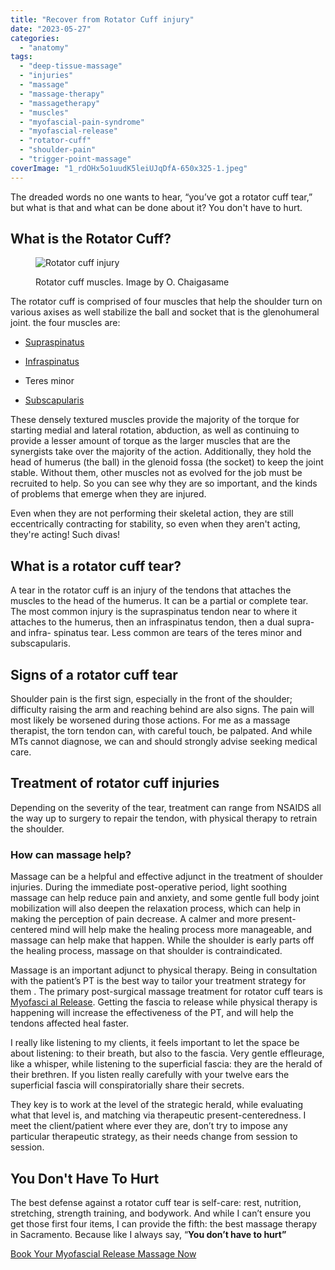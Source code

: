 ```yaml
---
title: "Recover from Rotator Cuff injury"
date: "2023-05-27"
categories: 
  - "anatomy"
tags: 
  - "deep-tissue-massage"
  - "injuries"
  - "massage"
  - "massage-therapy"
  - "massagetherapy"
  - "muscles"
  - "myofascial-pain-syndrome"
  - "myofascial-release"
  - "rotator-cuff"
  - "shoulder-pain"
  - "trigger-point-massage"
coverImage: "1_rdOHx5o1uudK5leiUJqDfA-650x325-1.jpeg"
---
```


The dreaded words no one wants to hear, “you’ve got a rotator cuff tear,” but what is that and what can be done about it? You don't have to hurt.

## What is the Rotator Cuff?

<figure>

![Rotator cuff injury](images/IMG_0948.png)

<figcaption>

Rotator cuff muscles. Image by O. Chaigasame

</figcaption>

</figure>

The rotator cuff is comprised of four muscles that help the shoulder turn on various axises as well stabilize the ball and socket that is the glenohumeral joint. the four muscles are:

- [Supraspinatus](https://paulbrown.net/shoulder-pain-supraspinatus/)

- [Infraspinatus](https://paulbrown.net/shoulder-pain-infraspinatus/)

- Teres minor

- [Subscapularis](https://paulbrown.net/shoulder-pain-subscapularis/)

These densely textured muscles provide the majority of the torque for starting medial and lateral rotation, abduction, as well as continuing to provide a lesser amount of torque as the larger muscles that are the synergists take over the majority of the action. Additionally, they hold the head of humerus (the ball) in the glenoid fossa (the socket) to keep the joint stable. Without them, other muscles not as evolved for the job must be recruited to help. So you can see why they are so important, and the kinds of problems that emerge when they are injured.

Even when they are not performing their skeletal action, they are still eccentrically contracting for stability, so even when they aren't acting, they're acting! Such divas!

## What is a rotator cuff tear?

A tear in the rotator cuff is an injury of the tendons that attaches the muscles to the head of the humerus. It can be a partial or complete tear. The most common injury is the supraspinatus tendon near to where it attaches to the humerus, then an infraspinatus tendon, then a dual supra- and infra- spinatus tear. Less common are tears of the teres minor and subscapularis.

## Signs of a rotator cuff tear

Shoulder pain is the first sign, especially in the front of the shoulder; difficulty raising the arm and reaching behind are also signs. The pain will most likely be worsened during those actions. For me as a massage therapist, the torn tendon can, with careful touch, be palpated. And while MTs cannot diagnose, we can and should strongly advise seeking medical care.

## Treatment of rotator cuff injuries

Depending on the severity of the tear, treatment can range from NSAIDS all the way up to surgery to repair the tendon, with physical therapy to retrain the shoulder.

### How can massage help?

Massage can be a helpful and effective adjunct in the treatment of shoulder injuries. During the immediate post-operative period, light soothing massage can help reduce pain and anxiety, and some gentle full body joint mobilization will also deepen the relaxation process, which can help in making the perception of pain decrease. A calmer and more present-centered mind will help make the healing process more manageable, and massage can help make that happen. While the shoulder is early parts off the healing process, massage on that shoulder is contraindicated.

Massage is an important adjunct to physical therapy. Being in consultation with the patient’s PT is the best way to tailor your treatment strategy for them . The primary post-surgical massage treatment for rotator cuff tears is [Myofasci al Release](https://paulbrown.net/myofascial-release-therapy/). Getting the fascia to release while physical therapy is happening will increase the effectiveness of the PT, and will help the tendons affected heal faster.

I really like listening to my clients, it feels important to let the space be about listening: to their breath, but also to the fascia. Very gentle effleurage, like a whisper, while listening to the superficial fascia: they are the herald of their brethren. If you listen really carefully with your twelve ears the superficial fascia will conspiratorially share their secrets.

They key is to work at the level of the strategic herald, while evaluating what that level is, and matching via therapeutic present-centeredness. I meet the client/patient where ever they are, don’t try to impose any particular therapeutic strategy, as their needs change from session to session.

## You Don't Have To Hurt

The best defense against a rotator cuff tear is self-care: rest, nutrition, stretching, strength training, and bodywork. And while I can’t ensure you get those first four items, I can provide the fifth: the best massage therapy in Sacramento. Because like I always say, “**You don’t have to hurt”**

[Book Your Myofascial Release Massage Now](https://paulbrown.noterro.com/service/26506/myofascial-therapy)
